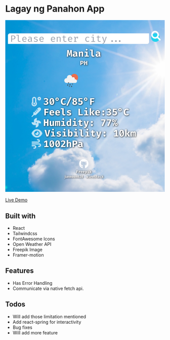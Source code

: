 # Lagay ng Panahon App

![sample](./panahon.png)

[Live Demo](https://vinz009.github.io/weather-app/)

## Built with
   - React
   - Tailwindcss
   - FontAwesome Icons
   - Open Weather API
   - Freepik Image
   - Framer-motion

## Features
   - Has Error Handling
   - Communicate via native fetch api.

## Todos
   - Will add those limitation mentioned
   - Add react-spring for interactivity
   - Bug fixes
   - Will add more feature
